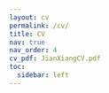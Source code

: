 ```yaml
---
layout: cv
permalink: /cv/
title: CV
nav: true
nav_order: 4
cv_pdf: JianXiangCV.pdf
toc:
  sidebar: left
---
```

